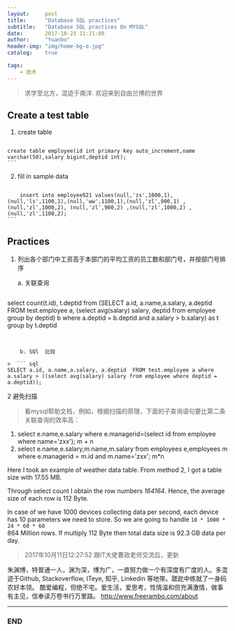 ```yaml
---
layout:     post
title:      "Database SQL practices"
subtitle:   "Database SQL practices On MYSQL"
date:       2017-10-23 11:21:00
author:     "Yuanbo"
header-img: "img/home-bg-o.jpg"
catalog:    true

tags:
    - 技术
---
```


> 求学至北方，混迹于南洋. 欢迎来到自由兰博的世界


##  Create a test table 

1. create table


>  ``` sql
    create table employee(id int primary key auto_increment,name varchar(50),salary bigint,deptid int);
    ```
    
2. fill in sample data 
  
>  ``` sql
        insert into employee921 values(null,'zs',1000,1),(null,'ls',1100,1),(null,'ww',1100,1),(null,'zl',900,1) ,(null,'zl',1000,2), (null,'zl',900,2) ,(null,'zl',1000,2) , (null,'zl',1100,2);
    ```
      
## Practices


1. 列出各个部门中工资高于本部门的平均工资的员工数和部门号，并按部门号排序

    a. 关联查询 
>  ``` sql
select count(t.id), t.deptid from 
	(SELECT a.id, a.name,a.salary, a.deptid   FROM test.employee a, (select avg(salary) salary, deptid from employee group by deptid) b
	 where  a.deptid = b.deptid and a.salary > b.salary) as t
 group by t.deptid
 ```

    
     b. SQl  比较
    
>  ``` sql
SELECT a.id, a.name,a.salary, a.deptid  FROM test.employee a where
a.salary > ((select avg(salary) salary from employee where deptid = a.deptid));
```


2 避免扫描 

> 看mysql帮助文档，例如，根据扫描的原理，下面的子查询语句要比第二条关联查询的效率高：
  1.  select e.name,e.salary where e.managerid=(select id from employee where name='zxx');   m + n
  2.   select e.name,e.salary,m.name,m.salary from employees e,employees m where
   e.managerid = m.id and m.name='zxx';   m*n


Here I took an example of weather data table. From method 2, I got a table size with 17.55 MB. 


Through select count I obtain the row numbers *164164*. Hence, the average size of each row is 112 Byte. 


In case of we have 1000 devices collecting data per second, each device has 10 parameters we need to store. So we are going to handle `10 * 1000 * 24 * 60 * 60`  
864 Million rows. If multiply 112 Byte then total data size is 92.3 GB data per day. 




> 2017年10月11日12:27:52 跟IT大佬曹政老师交流后，更新 

朱渊博，特普通一人，渊为深，博为广，一直努力做一个有深度有广度的人。多混迹于Github, Stackoverflow, ITeye, 知乎, Linkedin 等地带。蹉跎中练就了一身码农好本领。 酷爱编程，但绝不宅。爱生活，爱思考，性情温和但充满激情，做事有主见，信奉读万卷书行万里路。
<http://www.freerambo.com/about>

---

### END

